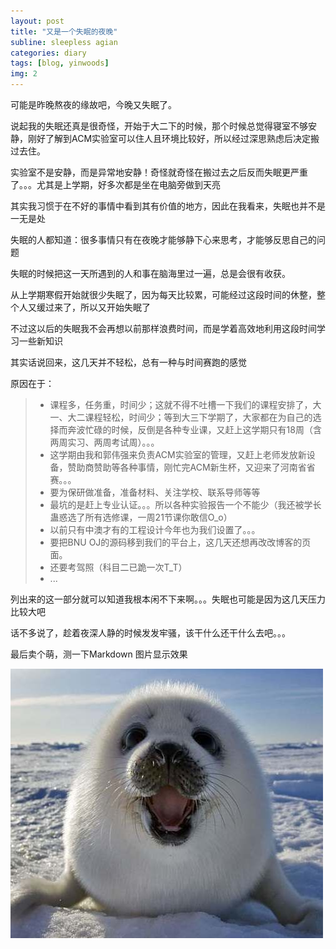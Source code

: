 ```yaml
---
layout: post
title: "又是一个失眠的夜晚"
subline: sleepless agian
categories: diary
tags: [blog, yinwoods]
img: 2
---
```


可能是昨晚熬夜的缘故吧，今晚又失眠了。

说起我的失眠还真是很奇怪，开始于大二下的时候，那个时候总觉得寝室不够安静，刚好了解到ACM实验室可以住人且环境比较好，所以经过深思熟虑后决定搬过去住。

实验室不是安静，而是异常地安静！奇怪就奇怪在搬过去之后反而失眠更严重了。。。尤其是上学期，好多次都是坐在电脑旁做到天亮

其实我习惯于在不好的事情中看到其有价值的地方，因此在我看来，失眠也并不是一无是处

失眠的人都知道：很多事情只有在夜晚才能够静下心来思考，才能够反思自己的问题

失眠的时候把这一天所遇到的人和事在脑海里过一遍，总是会很有收获。

从上学期寒假开始就很少失眠了，因为每天比较累，可能经过这段时间的休整，整个人又缓过来了，所以又开始失眠了

不过这以后的失眠我不会再想以前那样浪费时间，而是学着高效地利用这段时间学习一些新知识

其实话说回来，这几天并不轻松，总有一种与时间赛跑的感觉

原因在于：

> * 课程多，任务重，时间少；这就不得不吐槽一下我们的课程安排了，大一、大二课程轻松，时间少；等到大三下学期了，大家都在为自己的选择而奔波忙碌的时候，反倒是各种专业课，又赶上这学期只有18周（含两周实习、两周考试周）。。。
> * 这学期由我和郭伟强来负责ACM实验室的管理，又赶上老师发放新设备，赞助商赞助等各种事情，刚忙完ACM新生杯，又迎来了河南省省赛。。。
> * 要为保研做准备，准备材料、关注学校、联系导师等等
> * 最坑的是赶上专业认证。。。所以各种实验报告一个不能少（我还被学长蛊惑选了所有选修课，一周21节课你敢信O_o）
> * 以前只有中澳才有的工程设计今年也为我们设置了。。。
> * 要把BNU OJ的源码移到我们的平台上，这几天还想再改改博客的页面。
> * 还要考驾照（科目二已跪一次T_T）
> * ...

列出来的这一部分就可以知道我根本闲不下来啊。。。失眠也可能是因为这几天压力比较大吧

话不多说了，趁着夜深人静的时候发发牢骚，该干什么还干什么去吧。。。

最后卖个萌，测一下Markdown 图片显示效果

![卖个萌](../img/post/卖萌.jpg)
